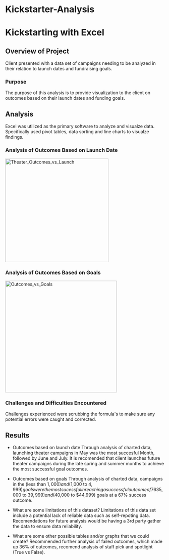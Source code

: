 # Kickstarter-Analysis
# Kickstarting with Excel

## Overview of Project
Client presented with a data set of campaigns needing to be analyzed in their relation to launch dates and fundraising goals.

### Purpose
The purpose of this analysis is to provide visualization to the client on outcomes based on their launch dates and funding goals.

## Analysis
Excel was utilized as the primary software to analyze and visualze data.  Specifically used pivot tables, data sorting and line charts to visualze findings.

### Analysis of Outcomes Based on Launch Date
<img width="327" alt="Theater_Outcomes_vs_Launch" src="https://user-images.githubusercontent.com/104927745/174410495-bd867c17-ee0b-44fe-92d2-9094d8a9cad5.png">

### Analysis of Outcomes Based on Goals
<img width="353" alt="Outcomes_vs_Goals" src="https://user-images.githubusercontent.com/104927745/174410508-bc3de830-dc6d-4dfb-8c63-8092b8a7dfd8.png">

### Challenges and Difficulties Encountered
Challenges experienced were scrubbing the formula's to make sure any potential errors were caught and corrected. 

## Results
- Outcomes based on launch date
Through analysis of charted data, launching theater campaigns in May was the most succesful Month, followed by June and July. It is recomended that client launches future theater campaigns during the late spring and summer months to achieve the most successful goal outcomes.


- Outcomes based on goals
Through analysis of charted data, campaigns in the (less than $1,000) and ($1,000 to $4,999) goals were the most sucessful in reaching a successful outcome of 76%.  Followed by campaigns in the ($35,000 to $39,999) and ($40,000 to $44,999) goals at a 67% success outcome.

- What are some limitations of this dataset?
Limitations of this data set include a potential lack of reliable data such as self-repoting data.  Recomendations for future analysis would be having a 3rd party gather the data to ensure data reliability.

- What are some other possible tables and/or graphs that we could create?
Recommended further analysis of failed outcomes, which made up 36% of outcomes, recomend analysis of staff pick and spotlight (True vs False).
